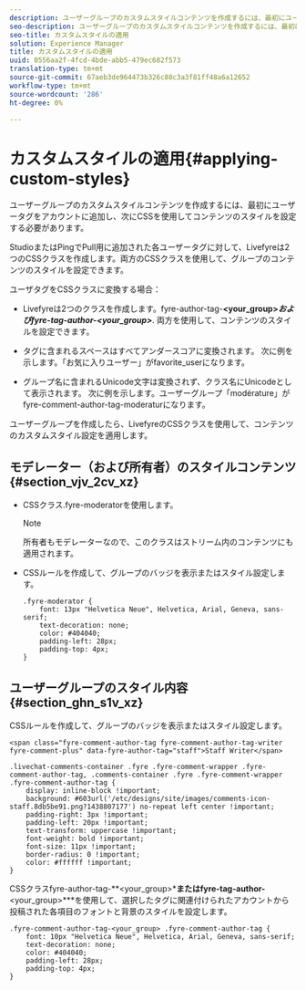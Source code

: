```yaml
---
description: ユーザーグループのカスタムスタイルコンテンツを作成するには、最初にユーザータグをアカウントに追加し、次にCSSを使用してコンテンツのスタイルを設定する必要があります。
seo-description: ユーザーグループのカスタムスタイルコンテンツを作成するには、最初にユーザータグをアカウントに追加し、次にCSSを使用してコンテンツのスタイルを設定する必要があります。
seo-title: カスタムスタイルの適用
solution: Experience Manager
title: カスタムスタイルの適用
uuid: 0556aa2f-4fcd-4bde-abb5-479ec682f573
translation-type: tm+mt
source-git-commit: 67aeb3de964473b326c88c3a3f81ff48a6a12652
workflow-type: tm+mt
source-wordcount: '286'
ht-degree: 0%

---
```



# カスタムスタイルの適用{#applying-custom-styles}

ユーザーグループのカスタムスタイルコンテンツを作成するには、最初にユーザータグをアカウントに追加し、次にCSSを使用してコンテンツのスタイルを設定する必要があります。

StudioまたはPingでPull用に追加された各ユーザータグに対して、Livefyreは2つのCSSクラスを作成します。両方のCSSクラスを使用して、グループのコンテンツのスタイルを設定できます。

ユーザタグをCSSクラスに変換する場合：

* Livefyreは2つのクラスを作成します。fyre-author-tag-**&lt;your_group>***およびfyre-tag-author-**&lt;your_group>***. 両方を使用して、コンテンツのスタイルを設定できます。

* タグに含まれるスペースはすべてアンダースコアに変換されます。 次に例を示します。「お気に入りユーザー」がfavorite_userになります。
* グループ名に含まれるUnicode文字は変換されず、クラス名にUnicodeとして表示されます。 次に例を示します。ユーザーグループ「modérature」がfyre-comment-author-tag-moderaturになります。

ユーザーグループを作成したら、LivefyreのCSSクラスを使用して、コンテンツのカスタムスタイル設定を適用します。

## モデレーター（および所有者）のスタイルコンテンツ{#section_vjv_2cv_xz}

* CSSクラス.fyre-moderatorを使用します。

   >[!NOTE]
   >
   >所有者もモデレーターなので、このクラスはストリーム内のコンテンツにも適用されます。

* CSSルールを作成して、グループのバッジを表示またはスタイル設定します。

   ```
   .fyre-moderator { 
       font: 13px "Helvetica Neue", Helvetica, Arial, Geneva, sans-serif; 
       text-decoration: none; 
       color: #404040; 
       padding-left: 28px; 
       padding-top: 4px; 
   }
   ```

## ユーザーグループのスタイル内容{#section_ghn_s1v_xz}

CSSルールを作成して、グループのバッジを表示またはスタイル設定します。

```
<span class="fyre-comment-author-tag fyre-comment-author-tag-writer fyre-comment-plus" data-fyre-author-tag="staff">Staff Writer</span>
```

```
.livechat-comments-container .fyre .fyre-comment-wrapper .fyre-comment-author-tag, .comments-container .fyre .fyre-comment-wrapper .fyre-comment-author-tag { 
    display: inline-block !important; 
    background: #603url('/etc/designs/site/images/comments-icon-staff.8db5be91.png?1438807177') no-repeat left center !important; 
    padding-right: 3px !important; 
    padding-left: 20px !important; 
    text-transform: uppercase !important; 
    font-weight: bold !important; 
    font-size: 11px !important; 
    border-radius: 0 !important; 
    color: #ffffff !important; 
}
```

CSSクラスfyre-author-tag-**&lt;your_group>***またはfyre-tag-author-**&lt;your_group>***を使用して、選択したタグに関連付けられたアカウントから投稿された各項目のフォントと背景のスタイルを設定します。

```
.fyre-comment-author-tag-<your_group> .fyre-comment-author-tag { 
    font: 10px "Helvetica Neue", Helvetica, Arial, Geneva, sans-serif; 
    text-decoration: none; 
    color: #404040; 
    padding-left: 28px; 
    padding-top: 4px; 
}
```


